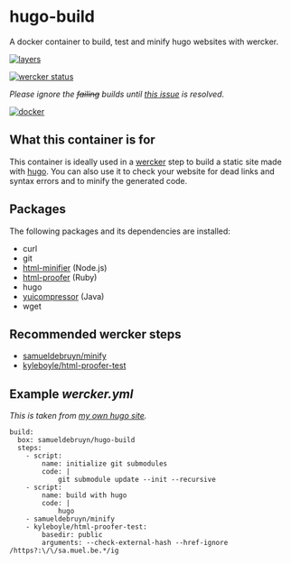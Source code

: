 # hugo-build

A docker container to build, test and minify hugo websites with wercker.

[![layers](https://badge.imagelayers.io/samueldebruyn/hugo-build:latest.svg "layers")](https://imagelayers.io/?images=samueldebruyn/hugo-build:latest)

[![wercker status](https://app.wercker.com/status/8afdbf4994c7db1948a47dfd28304863/s/master "wercker status")](https://app.wercker.com/project/bykey/8afdbf4994c7db1948a47dfd28304863)

*Please ignore the ~~failing~~ builds until [this issue](https://github.com/Runnable/validate-dockerfile/issues/17) is resolved.*

[![docker](http://dockeri.co/image/samueldebruyn/hugo-build "docker")](https://registry.hub.docker.com/u/samueldebruyn/hugo-build/)

## What this container is for

This container is ideally used in a [wercker](http://wercker.com) step to build a static site made with [hugo](http://gohugo.io). You can also use it to check your website for dead links and syntax errors and to minify the generated code.

## Packages

The following packages and its dependencies are installed:

* curl
* git
* [html-minifier](https://github.com/kangax/html-minifier) (Node.js)
* [html-proofer](https://github.com/gjtorikian/html-proofer) (Ruby)
* hugo
* [yuicompressor](https://github.com/yui/yuicompressor) (Java)
* wget

## Recommended wercker steps

* [samueldebruyn/minify](https://app.wercker.com/#applications/55b127f1f32b86a9291fe992/tab/details)
* [kyleboyle/html-proofer-test](https://app.wercker.com/#applications/54e78c6cd9b14636630e8c10/tab/details)

## Example *wercker.yml*

*This is taken from [my own hugo site](https://github.com/SamuelDebruyn/sa.muel.be-hugo).*

	build:
	  box: samueldebruyn/hugo-build
	  steps:
	    - script:
	        name: initialize git submodules
	        code: |
	            git submodule update --init --recursive
	    - script:
	        name: build with hugo
	        code: |
	            hugo
	    - samueldebruyn/minify
	    - kyleboyle/html-proofer-test:
	        basedir: public
	        arguments: --check-external-hash --href-ignore /https?:\/\/sa.muel.be.*/ig
